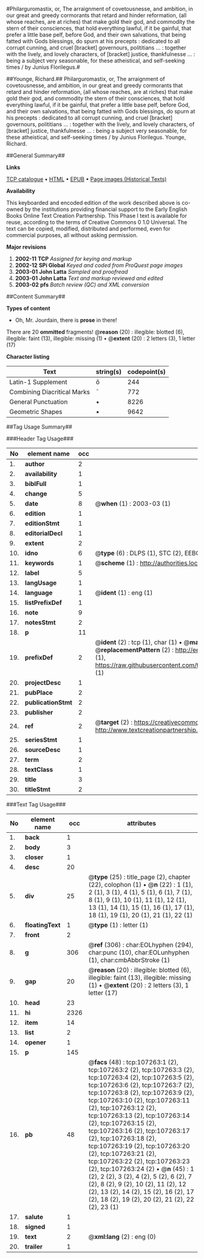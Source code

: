 #Philarguromastix, or, The arraignment of covetousnesse, and ambition, in our great and greedy cormorants that retard and hinder reformation, (all whose reaches, are at riches) that make gold their god, and commodity the stern of their consciences, that hold everything lawful, if it be gainful, that prefer a little base pelf, before God, and their own salvations, that being fatted with Gods blessings, do spurn at his precepts : dedicated to all corrupt cunning, and cruel [bracket] governours, polititians ... : together with the lively, and lovely characters, of [bracket] justice, thankfulnesse ... : being a subject very seasonable, for these atheistical, and self-seeking times / by Junius Florilegus.#

##Younge, Richard.##
Philarguromastix, or, The arraignment of covetousnesse, and ambition, in our great and greedy cormorants that retard and hinder reformation, (all whose reaches, are at riches) that make gold their god, and commodity the stern of their consciences, that hold everything lawful, if it be gainful, that prefer a little base pelf, before God, and their own salvations, that being fatted with Gods blessings, do spurn at his precepts : dedicated to all corrupt cunning, and cruel [bracket] governours, polititians ... : together with the lively, and lovely characters, of [bracket] justice, thankfulnesse ... : being a subject very seasonable, for these atheistical, and self-seeking times / by Junius Florilegus.
Younge, Richard.

##General Summary##

**Links**

[TCP catalogue](http://www.ota.ox.ac.uk/tcp/)  • 
[HTML](http://tei.it.ox.ac.uk/tcp/Texts-HTML/free/A67/A67763.html)  • 
[EPUB](http://tei.it.ox.ac.uk/tcp/Texts-EPUB/free/A67/A67763.epub) • 
[Page images (Historical Texts)](https://data.historicaltexts.jisc.ac.uk/view?pubId=eebo-18265922e&pageId=eebo-18265922e-107263-1)

**Availability**

This keyboarded and encoded edition of the
	       work described above is co-owned by the institutions
	       providing financial support to the Early English Books
	       Online Text Creation Partnership. This Phase I text is
	       available for reuse, according to the terms of Creative
	       Commons 0 1.0 Universal. The text can be copied,
	       modified, distributed and performed, even for
	       commercial purposes, all without asking permission.

**Major revisions**

1. __2002-11__ __TCP__ *Assigned for keying and markup*
1. __2002-12__ __SPi Global__ *Keyed and coded from ProQuest page images*
1. __2003-01__ __John Latta__ *Sampled and proofread*
1. __2003-01__ __John Latta__ *Text and markup reviewed and edited*
1. __2003-02__ __pfs__ *Batch review (QC) and XML conversion*

##Content Summary##

**Types of content**

  * Oh, Mr. Jourdain, there is **prose** in there!

There are 20 **ommitted** fragments! 
 @__reason__ (20) : illegible: blotted (6), illegible: faint (13), illegible: missing (1)  •  @__extent__ (20) : 2 letters (3), 1 letter (17)

**Character listing**


|Text|string(s)|codepoint(s)|
|---|---|---|
|Latin-1 Supplement|ô|244|
|Combining             Diacritical Marks|̄|772|
|General Punctuation|•|8226|
|Geometric Shapes|▪|9642|

##Tag Usage Summary##

###Header Tag Usage###

|No|element name|occ|attributes|
|---|---|---|---|
|1.|__author__|2||
|2.|__availability__|1||
|3.|__biblFull__|1||
|4.|__change__|5||
|5.|__date__|8| @__when__ (1) : 2003-03 (1)|
|6.|__edition__|1||
|7.|__editionStmt__|1||
|8.|__editorialDecl__|1||
|9.|__extent__|2||
|10.|__idno__|6| @__type__ (6) : DLPS (1), STC (2), EEBO-CITATION (1), OCLC (1), VID (1)|
|11.|__keywords__|1| @__scheme__ (1) : http://authorities.loc.gov/ (1)|
|12.|__label__|5||
|13.|__langUsage__|1||
|14.|__language__|1| @__ident__ (1) : eng (1)|
|15.|__listPrefixDef__|1||
|16.|__note__|9||
|17.|__notesStmt__|2||
|18.|__p__|11||
|19.|__prefixDef__|2| @__ident__ (2) : tcp (1), char (1)  •  @__matchPattern__ (2) : ([0-9\-]+):([0-9IVX]+) (1), (.+) (1)  •  @__replacementPattern__ (2) : http://eebo.chadwyck.com/downloadtiff?vid=$1&page=$2 (1), https://raw.githubusercontent.com/textcreationpartnership/Texts/master/tcpchars.xml#$1 (1)|
|20.|__projectDesc__|1||
|21.|__pubPlace__|2||
|22.|__publicationStmt__|2||
|23.|__publisher__|2||
|24.|__ref__|2| @__target__ (2) : https://creativecommons.org/publicdomain/zero/1.0/ (1), http://www.textcreationpartnership.org/docs/. (1)|
|25.|__seriesStmt__|1||
|26.|__sourceDesc__|1||
|27.|__term__|2||
|28.|__textClass__|1||
|29.|__title__|3||
|30.|__titleStmt__|2||


###Text Tag Usage###

|No|element name|occ|attributes|
|---|---|---|---|
|1.|__back__|1||
|2.|__body__|3||
|3.|__closer__|1||
|4.|__desc__|20||
|5.|__div__|25| @__type__ (25) : title_page (2), chapter (22), colophon (1)  •  @__n__ (22) : 1 (1), 2 (1), 3 (1), 4 (1), 5 (1), 6 (1), 7 (1), 8 (1), 9 (1), 10 (1), 11 (1), 12 (1), 13 (1), 14 (1), 15 (1), 16 (1), 17 (1), 18 (1), 19 (1), 20 (1), 21 (1), 22 (1)|
|6.|__floatingText__|1| @__type__ (1) : letter (1)|
|7.|__front__|2||
|8.|__g__|306| @__ref__ (306) : char:EOLhyphen (294), char:punc (10), char:EOLunhyphen (1), char:cmbAbbrStroke (1)|
|9.|__gap__|20| @__reason__ (20) : illegible: blotted (6), illegible: faint (13), illegible: missing (1)  •  @__extent__ (20) : 2 letters (3), 1 letter (17)|
|10.|__head__|23||
|11.|__hi__|2326||
|12.|__item__|14||
|13.|__list__|2||
|14.|__opener__|1||
|15.|__p__|145||
|16.|__pb__|48| @__facs__ (48) : tcp:107263:1 (2), tcp:107263:2 (2), tcp:107263:3 (2), tcp:107263:4 (2), tcp:107263:5 (2), tcp:107263:6 (2), tcp:107263:7 (2), tcp:107263:8 (2), tcp:107263:9 (2), tcp:107263:10 (2), tcp:107263:11 (2), tcp:107263:12 (2), tcp:107263:13 (2), tcp:107263:14 (2), tcp:107263:15 (2), tcp:107263:16 (2), tcp:107263:17 (2), tcp:107263:18 (2), tcp:107263:19 (2), tcp:107263:20 (2), tcp:107263:21 (2), tcp:107263:22 (2), tcp:107263:23 (2), tcp:107263:24 (2)  •  @__n__ (45) : 1 (2), 2 (2), 3 (2), 4 (2), 5 (2), 6 (2), 7 (2), 8 (2), 9 (2), 10 (2), 11 (2), 12 (2), 13 (2), 14 (2), 15 (2), 16 (2), 17 (2), 18 (2), 19 (2), 20 (2), 21 (2), 22 (2), 23 (1)|
|17.|__salute__|1||
|18.|__signed__|1||
|19.|__text__|2| @__xml:lang__ (2) : eng (0)|
|20.|__trailer__|1||
